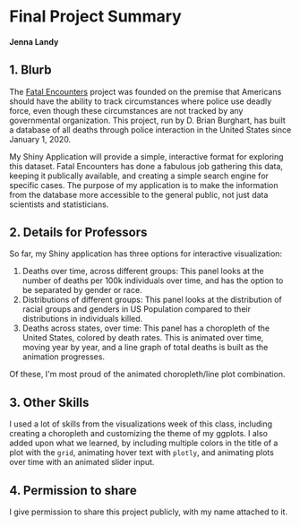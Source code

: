 # Final Project Summary
#### Jenna Landy

## 1. Blurb

The [Fatal Encounters](https://fatalencounters.org/) project was founded on the premise that Americans should have the ability to track circumstances where police use deadly force, even though these circumstances are not tracked by any governmental organization. This project, run by D. Brian Burghart, has built a database of all deaths through police interaction in the United States since January 1, 2020.

My Shiny Application will provide a simple, interactive format for exploring this dataset. Fatal Encounters has done a fabulous job gathering this data, keeping it publically available, and creating a simple search engine for specific cases. The purpose of my application is to make the information from the database more accessible to the general public, not just data scientists and statisticians.

## 2. Details for Professors

So far, my Shiny application has three options for interactive visualization:

1. Deaths over time, across different groups: This panel looks at the number of deaths per 100k individuals over time, and has the option to be separated by gender or race.
2. Distributions of different groups: This panel looks at the distribution of racial groups and genders in US Population compared to their distributions in individuals killed.
3. Deaths across states, over time: This panel has a choropleth of the United States, colored by death rates. This is animated over time, moving year by year, and a line graph of total deaths is built as the animation progresses.

Of these, I'm most proud of the animated choropleth/line plot combination.

## 3. Other Skills

I used a lot of skills from the visualizations week of this class, including creating a choropleth and customizing the theme of my ggplots. I also added upon what we learned, by including multiple colors in the title of a plot with the `grid`, animating hover text with `plotly`, and animating plots over time with an animated slider input.

## 4. Permission to share

I give permission to share this project publicly, with my name attached to it. 